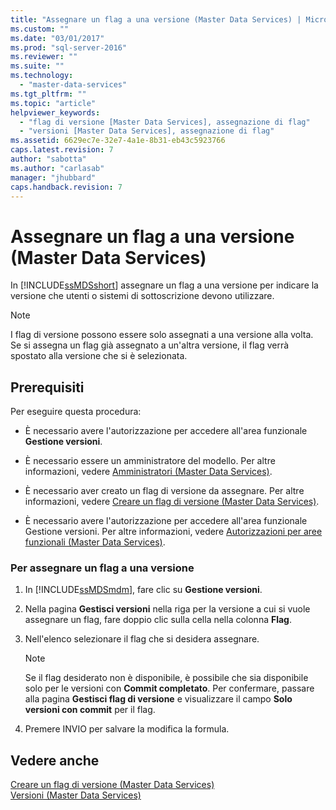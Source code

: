 ```yaml
---
title: "Assegnare un flag a una versione (Master Data Services) | Microsoft Docs"
ms.custom: ""
ms.date: "03/01/2017"
ms.prod: "sql-server-2016"
ms.reviewer: ""
ms.suite: ""
ms.technology: 
  - "master-data-services"
ms.tgt_pltfrm: ""
ms.topic: "article"
helpviewer_keywords: 
  - "flag di versione [Master Data Services], assegnazione di flag"
  - "versioni [Master Data Services], assegnazione di flag"
ms.assetid: 6629ec7e-32e7-4a1e-8b31-eb43c5923766
caps.latest.revision: 7
author: "sabotta"
ms.author: "carlasab"
manager: "jhubbard"
caps.handback.revision: 7
---
```

# Assegnare un flag a una versione (Master Data Services)
  In [!INCLUDE[ssMDSshort](../includes/ssmdsshort-md.md)] assegnare un flag a una versione per indicare la versione che utenti o sistemi di sottoscrizione devono utilizzare.  
  
> [!NOTE]  
>  I flag di versione possono essere solo assegnati a una versione alla volta. Se si assegna un flag già assegnato a un'altra versione, il flag verrà spostato alla versione che si è selezionata.  
  
## Prerequisiti  
 Per eseguire questa procedura:  
  
-   È necessario avere l'autorizzazione per accedere all'area funzionale **Gestione versioni**.  
  
-   È necessario essere un amministratore del modello. Per altre informazioni, vedere [Amministratori &#40;Master Data Services&#41;](../master-data-services/administrators-master-data-services.md).  
  
-   È necessario aver creato un flag di versione da assegnare. Per altre informazioni, vedere [Creare un flag di versione &#40;Master Data Services&#41;](../master-data-services/create-a-version-flag-master-data-services.md).  
  
-   È necessario avere l'autorizzazione per accedere all'area funzionale Gestione versioni. Per altre informazioni, vedere [Autorizzazioni per aree funzionali &#40;Master Data Services&#41;](../master-data-services/functional-area-permissions-master-data-services.md).  
  
### Per assegnare un flag a una versione  
  
1.  In [!INCLUDE[ssMDSmdm](../includes/ssmdsmdm-md.md)], fare clic su **Gestione versioni**.  
  
2.  Nella pagina **Gestisci versioni** nella riga per la versione a cui si vuole assegnare un flag, fare doppio clic sulla cella nella colonna **Flag**.  
  
3.  Nell'elenco selezionare il flag che si desidera assegnare.  
  
    > [!NOTE]  
    >  Se il flag desiderato non è disponibile, è possibile che sia disponibile solo per le versioni con **Commit completato**. Per confermare, passare alla pagina **Gestisci flag di versione** e visualizzare il campo **Solo versioni con commit** per il flag.  
  
4.  Premere INVIO per salvare la modifica la formula.  
  
## Vedere anche  
 [Creare un flag di versione &#40;Master Data Services&#41;](../master-data-services/create-a-version-flag-master-data-services.md)   
 [Versioni &#40;Master Data Services&#41;](../master-data-services/versions-master-data-services.md)  
  
  